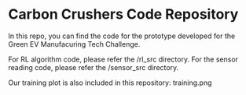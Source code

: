 # Carbon Crushers Code Repository

In this repo, you can find the code for the prototype developed for the Green EV Manufacuring Tech Challenge.

For RL algorithm code, please refer the /rl_src directory.
For the sensor reading code, please refer the /sensor_src directory.

Our training plot is also included in this repository: training.png
